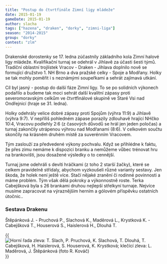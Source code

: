 ```yaml
---
title: "Postup do čtvrtfinále Zimní ligy mládeže"
date: 2015-01-19
gameDate: 2015-01-19
author: slacha
tags: ["hazena", "draken", "dorky", "zimni-liga"]
season: "2014-2015"
group: "dorky"
contest: "zlm"
---
```


Drakenské dorostenky se 17. ledna zúčastnily základního kola Zimní halové ligy mládeže. Kvalifikační turnaj se odehrál v Jihlavě za účasti šesti týmů. Tradiční oblastní trojlístek Vracov - Draken - Jihlava doplnilo nově se formující družstvo 1. NH Brno a dva pražské celky - Spoje a Modřany. Holky se tak mohly poměřit i s neznámými soupeřkami a sehrát zajímavá utkání.

Cíl byl jasný - postup do další fáze Zimní ligy. To se po solidních výkonech podařilo a budeme tak moci sehrát další kvalitní zápasy proti severomoravským celkům ve čtvrtfinálové skupině ve Staré Vsi nad Ondřejnicí (hraje se 31. ledna).

Holky odehrály velice dobré zápasy proti Spojům (výhra 11:9) a Jihlavě (výhra 9:7). V nepříliš pohledném zápase porazily zdlouhavě hrající NHčko 10:4, Vracovu podlehly 2:6 (z časových důvodů se hrál jen jeden poločas) a turnaj zakončily utrápenou výhrou nad Modřanami (8:6). V celkovém součtu skončily na krásném druhém místě za suverénním Vracovem.

Tým zaslouží za předvedené výkony pochvalu. Když se přihlédne k faktu, že přes zimu nemáme k dispozici branku a nemůžeme vůbec trénovat hru na brankovišti, jsou dosažené výsledky o to cennější.

Turnaj jsme odehráli s devíti hráčkami (z toho 2 starší žačky), které se celkem pravidelně střídaly, abychom vyzkoušeli různé varianty sestavy. Jen škoda, že holek není ještě více. Stačí nějaké zranění či rodinné povinnosti a máme problém. Tým však dělá pokroky a výkonnostně roste. Terka Cabejšková byla s 26 brankami druhou nejlepší střelkyní turnaje. Nejvíce musíme zapracovat na výraznějším herním a gólovém příspěvku ostatních útočnic..

### Sestava Drakenu

Štěpánková J. - Pruchová P., Slachová K., Maděrová L., Krystková K. - Cabejšková T., Houserová S., Haislerová H., Dlouhá T.

{{<image file="/images/komentare/2015-01-19_dorky.jpg" title="Horní řada zleva: T. Slach, P. Pruchová, K. Slachová, T. Dlouhá, T. Cabejšková, H. Haislerová, S. Houserová, K. Krystková; klečící zleva: L. Maděrová, J. Štěpánková (foto R. Kováč)">}}

